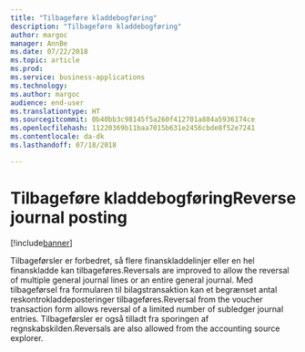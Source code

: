 ```yaml
---
title: "Tilbageføre kladdebogføring"
description: "Tilbageføre kladdebogføring"
author: margoc
manager: AnnBe
ms.date: 07/22/2018
ms.topic: article
ms.prod: 
ms.service: business-applications
ms.technology: 
ms.author: margoc
audience: end-user
ms.translationtype: HT
ms.sourcegitcommit: 0b40bb3c98145f5a260f412701a884a5936174ce
ms.openlocfilehash: 11220369b11baa7015b631e2456cbde8f52e7241
ms.contentlocale: da-dk
ms.lasthandoff: 07/18/2018

---
```

#  <a name="reverse-journal-posting"></a><span data-ttu-id="f2192-103">Tilbageføre kladdebogføring</span><span class="sxs-lookup"><span data-stu-id="f2192-103">Reverse journal posting</span></span>

[!include[banner](../../includes/banner.md)]

<span data-ttu-id="f2192-104">Tilbageførsler er forbedret, så flere finanskladdelinjer eller en hel finanskladde kan tilbageføres.</span><span class="sxs-lookup"><span data-stu-id="f2192-104">Reversals are improved to allow the reversal of multiple general journal lines or an entire general journal.</span></span> <span data-ttu-id="f2192-105">Med tilbageførsel fra formularen til bilagstransaktion kan et begrænset antal reskontrokladdeposteringer tilbageføres.</span><span class="sxs-lookup"><span data-stu-id="f2192-105">Reversal from the voucher transaction form allows reversal of a limited number of subledger journal entries.</span></span> <span data-ttu-id="f2192-106">Tilbageførsler er også tilladt fra sporingen af regnskabskilden.</span><span class="sxs-lookup"><span data-stu-id="f2192-106">Reversals are also allowed from the accounting source explorer.</span></span>
